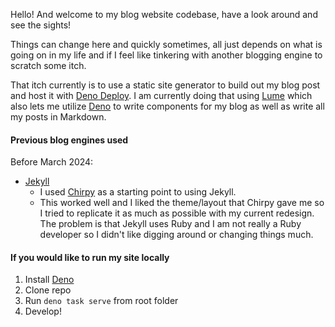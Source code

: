Hello! And welcome to my blog website codebase, have a look around and see the sights!

Things can change here and quickly sometimes, all just depends on what is going on in my life and if I feel like tinkering with another blogging engine to scratch some itch.

That itch currently is to use a static site generator to build out my blog post and host it with [Deno Deploy](https://deno.com/deploy).  I am currently doing that using [Lume](https://lume.land/) which also lets me utilize [Deno](https://deno.com/) to write components for my blog as well as write all my posts in Markdown.

#### Previous blog engines used
Before March 2024:
- [Jekyll](https://jekyllrb.com/)
  - I used [Chirpy](https://github.com/cotes2020/chirpy-starter) as a starting point to using Jekyll.
  - This worked well and I liked the theme/layout that Chirpy gave me so I tried to replicate it as much as possible with my current redesign.  The problem is that Jekyll uses Ruby and I am not really a Ruby developer so I didn't like digging around or changing things much.

#### If you would like to run my site locally

1. Install [Deno](https://docs.deno.com/runtime/manual)
2. Clone repo
3. Run `deno task serve` from root folder
4. Develop!


